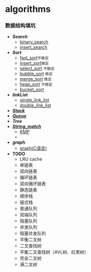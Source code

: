 # algorithms
### 数据结构填坑
* ***Search***
  * [binary_search](https://github.com/hapi666/Data-structure/blob/master/search/binary-search/BinarySearch.go)
  * [insert_search](https://github.com/hapi666/Data-structure/blob/master/search/insert-search/main.go)
* ***Sort***
  * [fast_sort](https://github.com/hapi666/algorithms/blob/master/sort/fast-sort/main.go)`不稳定`
  * [insert_sort](https://github.com/hapi666/algorithms/blob/master/sort/insert-sort/main.go)`稳定`
  * [select_sort](https://github.com/hapi666/algorithms/blob/master/sort/select-sort/main.go) `不稳定`
  * [bubble_sort](https://github.com/hapi666/algorithms/blob/master/sort/bubble-sort/main.go) `稳定`
  * [merge_sort](https://github.com/hapi666/algorithms/blob/master/sort/merge-sort/main.go)   `稳定`
  * [heap_sort](https://github.com/hapi666/algorithms/blob/master/sort/heap-sort/main.go)    `不稳定`
  * [bucket_sort](https://github.com/hapi666/algorithms/blob/master/sort/bucket-sort/main.go)
* ***linkList***
  * [single_link_list](https://github.com/hapi666/algorithms/blob/master/link_list/single_link_list/main.go)
  * [double_link_list]()
* ***[Stack](https://github.com/hapi666/algorithms/blob/master/stack/main.go)***
* ***[Queue](https://github.com/hapi666/algorithms/blob/master/queue/main.go)***
* ***Tree***
* ***[String_match](https://github.com/hapi666/algorithms/blob/master/string_match)*** 
   * [KMP](https://github.com/hapi666/algorithms/blob/master/string_match/KMP)
   * []()
* ***graph***
  * [graph(C语言)](https://github.com/hapi666/Data-structure/blob/master/graph/graph.c) 
* **TODO**
  * LRU cache
  * 单链表
  * 双向链表
  * 循环链表
  * 双向循环链表
  * 静态链表
  * 顺序栈
  * 链式栈
  * 普通队列
  * 双端队列
  * 阻塞队列
  * 并发队列
  * 阻塞并发队列
  * 平衡二叉树
  * 二叉查找树
  * 平衡二叉查找树（AVL树、红黑树）
  * 完全二叉树
  * 满二叉树
